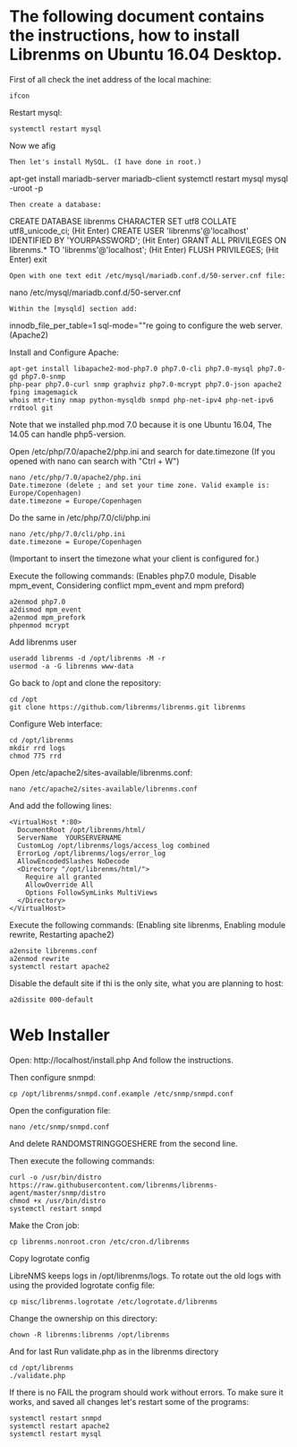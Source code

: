 # The following document contains the instructions, how to install Librenms on Ubuntu 16.04 Desktop.

First of all check the inet address of the local machine:
```
ifcon
```

Restart mysql:
```
systemctl restart mysql
```

Now we afig
```
Then let's install MySQL. (I have done in root.) 
```
apt-get install mariadb-server mariadb-client
systemctl restart mysql
mysql -uroot -p
```
Then create a database:
```
CREATE DATABASE librenms CHARACTER SET utf8 COLLATE utf8_unicode_ci; (Hit Enter)
CREATE USER 'librenms'@'localhost' IDENTIFIED BY 'YOURPASSWORD'; (Hit Enter)
GRANT ALL PRIVILEGES ON librenms.* TO 'librenms'@'localhost'; (Hit Enter)
FLUSH PRIVILEGES; (Hit Enter)
exit
```
Open with one text edit /etc/mysql/mariadb.conf.d/50-server.cnf file:
```
nano /etc/mysql/mariadb.conf.d/50-server.cnf
```
Within the [mysqld] section add:
```
innodb_file_per_table=1
sql-mode=""re going to configure the web server. (Apache2)

Install and Configure Apache:
```
apt-get install libapache2-mod-php7.0 php7.0-cli php7.0-mysql php7.0-gd php7.0-snmp 
php-pear php7.0-curl snmp graphviz php7.0-mcrypt php7.0-json apache2 fping imagemagick 
whois mtr-tiny nmap python-mysqldb snmpd php-net-ipv4 php-net-ipv6 rrdtool git
```
Note that we installed php.mod 7.0 because it is one Ubuntu 16.04, The 14.05 can handle php5-version.

Open /etc/php/7.0/apache2/php.ini and search for date.timezone (If you opened with nano can search with "Ctrl + W")
```
nano /etc/php/7.0/apache2/php.ini
Date.timezone (delete ; and set your time zone. Valid example is: Europe/Copenhagen)
date.timezone = Europe/Copenhagen
```
Do the same in /etc/php/7.0/cli/php.ini
```
nano /etc/php/7.0/cli/php.ini
date.timezone = Europe/Copenhagen
```
(Important to insert the timezone what your client is configured for.)

Execute the following commands: (Enables php7.0 module, Disable mpm_event, Considering conflict mpm_event and mpm preford)
```
a2enmod php7.0
a2dismod mpm_event
a2enmod mpm_prefork
phpenmod mcrypt
```

Add librenms user
```
useradd librenms -d /opt/librenms -M -r
usermod -a -G librenms www-data
```

Go back to /opt and clone the repository:
```
cd /opt
git clone https://github.com/librenms/librenms.git librenms
```
Configure Web interface:
```
cd /opt/librenms
mkdir rrd logs
chmod 775 rrd
```

Open /etc/apache2/sites-available/librenms.conf:
```
nano /etc/apache2/sites-available/librenms.conf
```
And add the following lines:
```
<VirtualHost *:80>
  DocumentRoot /opt/librenms/html/
  ServerName  YOURSERVERNAME
  CustomLog /opt/librenms/logs/access_log combined
  ErrorLog /opt/librenms/logs/error_log
  AllowEncodedSlashes NoDecode
  <Directory "/opt/librenms/html/">
    Require all granted
    AllowOverride All
    Options FollowSymLinks MultiViews
  </Directory>
</VirtualHost>
 ```
 
 Execute the following commands: (Enabling site librenms, Enabling module rewrite, Restarting apache2)
 ```
a2ensite librenms.conf
a2enmod rewrite
systemctl restart apache2
```

Disable the default site if thi is the only site, what you are planning to host:
```
a2dissite 000-default
```

# Web Installer
Open: http://localhost/install.php
And follow the instructions.

Then configure snmpd:
```
cp /opt/librenms/snmpd.conf.example /etc/snmp/snmpd.conf
```
Open the configuration file:
```
nano /etc/snmp/snmpd.conf
```
And delete RANDOMSTRINGGOESHERE from the second line.

Then execute the following commands:
```
curl -o /usr/bin/distro https://raw.githubusercontent.com/librenms/librenms-agent/master/snmp/distro
chmod +x /usr/bin/distro
systemctl restart snmpd
```

Make the Cron job:
```
cp librenms.nonroot.cron /etc/cron.d/librenms
```

Copy logrotate config

LibreNMS keeps logs in /opt/librenms/logs.
To rotate out the old logs with using the provided logrotate config file:
```
cp misc/librenms.logrotate /etc/logrotate.d/librenms
```
Change the ownership on this directory:
```
chown -R librenms:librenms /opt/librenms
```
And for last Run validate.php as in the librenms directory
```
cd /opt/librenms
./validate.php
```
If there is no FAIL the program should work without errors.
To make sure it works, and saved all changes let's restart some of the programs:
```
systemctl restart snmpd
systemctl restart apache2
systemctl restart mysql
```
